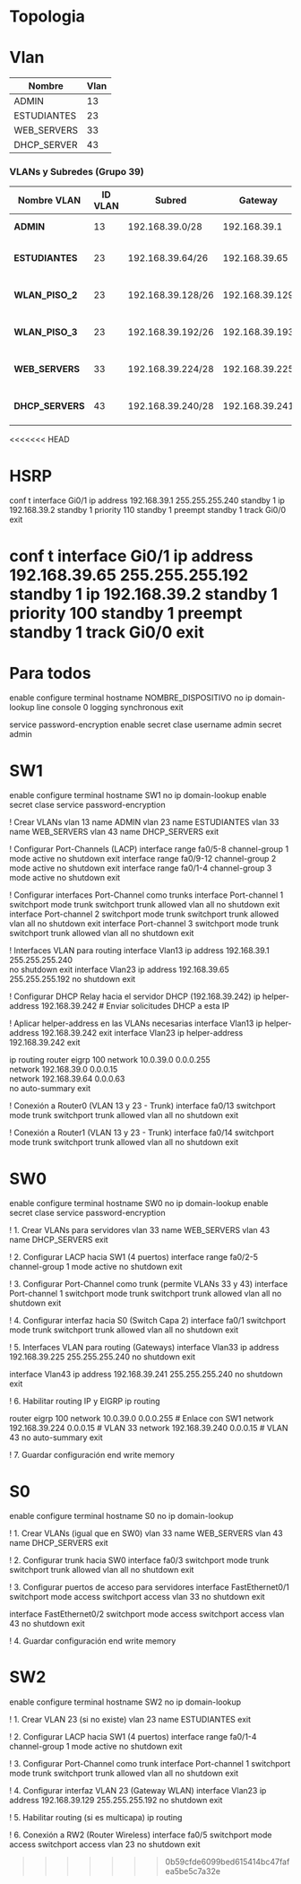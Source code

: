 # Topologia 



# Vlan

Nombre             | Vlan
-------------------|---------------
ADMIN              |  13       
ESTUDIANTES        |  23    
WEB_SERVERS        |  33    
DHCP_SERVER        |  43    


### **VLANs y Subredes (Grupo 39)**  
| Nombre VLAN      | ID VLAN | Subred            | Gateway         | Máscara            | Rango de IPs útiles           | Hosts disponibles |  
|------------------|---------|-------------------|-----------------|--------------------|-------------------------------|-------------------|  
| **ADMIN**        | 13      | 192.168.39.0/28   | 192.168.39.1    | 255.255.255.240    | 192.168.39.2 - 192.168.39.14  | 14                |  
| **ESTUDIANTES**  | 23      | 192.168.39.64/26  | 192.168.39.65   | 255.255.255.192    | 192.168.39.66 - 192.168.39.126 | 60                |  
| **WLAN_PISO_2**  | 23      | 192.168.39.128/26 | 192.168.39.129  | 255.255.255.192    | 192.168.39.130 - 192.168.39.190 | 60                |  
| **WLAN_PISO_3**  | 23      | 192.168.39.192/26 | 192.168.39.193  | 255.255.255.192    | 192.168.39.194 - 192.168.39.254 | 60                |  
| **WEB_SERVERS**  | 33      | 192.168.39.224/28 | 192.168.39.225  | 255.255.255.240    | 192.168.39.226 - 192.168.39.238 | 14                |  
| **DHCP_SERVERS** | 43      | 192.168.39.240/28 | 192.168.39.241  | 255.255.255.240    | 192.168.39.242 - 192.168.39.254 | 14                |  

<<<<<<< HEAD


# HSRP

conf t
interface Gi0/1
 ip address 192.168.39.1 255.255.255.240
 standby 1 ip 192.168.39.2
 standby 1 priority 110
 standby 1 preempt
 standby 1 track Gi0/0
exit


conf t
interface Gi0/1
 ip address 192.168.39.65 255.255.255.192
 standby 1 ip 192.168.39.2
 standby 1 priority 100
 standby 1 preempt
 standby 1 track Gi0/0
exit
=======
# Para todos
enable
configure terminal
hostname NOMBRE_DISPOSITIVO
no ip domain-lookup
line console 0
  logging synchronous
  exit



service password-encryption
enable secret clase
username admin secret admin  


# SW1
enable
configure terminal
hostname SW1
no ip domain-lookup
enable secret clase
service password-encryption

! Crear VLANs
vlan 13
 name ADMIN
vlan 23
 name ESTUDIANTES
vlan 33
 name WEB_SERVERS
vlan 43
 name DHCP_SERVERS
exit

! Configurar Port-Channels (LACP) 
interface range fa0/5-8
 channel-group 1 mode active
 no shutdown
 exit
interface range fa0/9-12
 channel-group 2 mode active
 no shutdown
 exit
interface range fa0/1-4
 channel-group 3 mode active
 no shutdown
 exit

! Configurar interfaces Port-Channel como trunks
interface Port-channel 1
 switchport mode trunk
 switchport trunk allowed vlan all
 no shutdown
 exit
interface Port-channel 2
 switchport mode trunk
 switchport trunk allowed vlan all
 no shutdown
 exit
interface Port-channel 3
 switchport mode trunk
 switchport trunk allowed vlan all
 no shutdown
 exit

 ! Interfaces VLAN para routing
interface Vlan13
 ip address 192.168.39.1 255.255.255.240   
 no shutdown
 exit
interface Vlan23
 ip address 192.168.39.65 255.255.255.192
 no shutdown
 exit

 ! Configurar DHCP Relay hacia el servidor DHCP (192.168.39.242)
ip helper-address 192.168.39.242   # Enviar solicitudes DHCP a esta IP

! Aplicar helper-address en las VLANs necesarias
interface Vlan13
 ip helper-address 192.168.39.242
 exit
interface Vlan23
 ip helper-address 192.168.39.242
 exit

ip routing 
 router eigrp 100
 network 10.0.39.0 0.0.0.255       
 network 192.168.39.0 0.0.0.15      
 network 192.168.39.64 0.0.0.63     
 no auto-summary
 exit

 ! Conexión a Router0 (VLAN 13 y 23 - Trunk)
interface fa0/13
 switchport mode trunk
 switchport trunk allowed vlan all 
 no shutdown
 exit

! Conexión a Router1 (VLAN 13 y 23 - Trunk)
interface fa0/14
 switchport mode trunk
 switchport trunk allowed vlan all
 no shutdown
 exit

 # SW0
 enable
configure terminal
hostname SW0
no ip domain-lookup
enable secret clase
service password-encryption

! 1. Crear VLANs para servidores
vlan 33
 name WEB_SERVERS
vlan 43
 name DHCP_SERVERS
exit

! 2. Configurar LACP hacia SW1 (4 puertos)
interface range fa0/2-5
 channel-group 1 mode active
 no shutdown
 exit

! 3. Configurar Port-Channel como trunk (permite VLANs 33 y 43)
interface Port-channel 1
 switchport mode trunk
 switchport trunk allowed vlan all
 no shutdown
 exit

 ! 4. Configurar interfaz hacia S0 (Switch Capa 2)
interface fa0/1
 switchport mode trunk
 switchport trunk allowed vlan all
 no shutdown
 exit

! 5. Interfaces VLAN para routing (Gateways)
interface Vlan33
 ip address 192.168.39.225 255.255.255.240
 no shutdown
 exit

interface Vlan43
 ip address 192.168.39.241 255.255.255.240
 no shutdown
 exit

! 6. Habilitar routing IP y EIGRP
ip routing

router eigrp 100
 network 10.0.39.0 0.0.0.255        # Enlace con SW1
 network 192.168.39.224 0.0.0.15    # VLAN 33
 network 192.168.39.240 0.0.0.15    # VLAN 43
 no auto-summary
 exit

! 7. Guardar configuración
end
write memory



# S0
enable
configure terminal
hostname S0
no ip domain-lookup

! 1. Crear VLANs (igual que en SW0)
vlan 33
 name WEB_SERVERS
vlan 43
 name DHCP_SERVERS
exit

! 2. Configurar trunk hacia SW0
interface fa0/3
 switchport mode trunk
 switchport trunk allowed vlan all
 no shutdown
 exit

! 3. Configurar puertos de acceso para servidores
interface FastEthernet0/1
 switchport mode access
 switchport access vlan 33
 no shutdown
 exit

interface FastEthernet0/2
 switchport mode access
 switchport access vlan 43
 no shutdown
 exit

! 4. Guardar configuración
end
write memory



# SW2
enable
configure terminal
hostname SW2
no ip domain-lookup

! 1. Crear VLAN 23 (si no existe)
vlan 23
 name ESTUDIANTES
exit

! 2. Configurar LACP hacia SW1 (4 puertos)
interface range fa0/1-4
 channel-group 1 mode active
 no shutdown
 exit

! 3. Configurar Port-Channel como trunk
interface Port-channel 1
 switchport mode trunk
 switchport trunk allowed vlan all
 no shutdown
 exit

! 4. Configurar interfaz VLAN 23 (Gateway WLAN)
interface Vlan23
 ip address 192.168.39.129 255.255.255.192
 no shutdown
 exit

! 5. Habilitar routing (si es multicapa)
ip routing

! 6. Conexión a RW2 (Router Wireless)
interface fa0/5
 switchport mode access
 switchport access vlan 23
 no shutdown
 exit
>>>>>>> 0b59cfde6099bed615414bc47fafea5be5c7a32e
